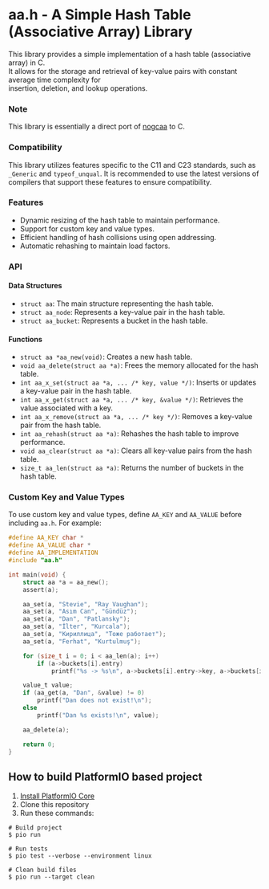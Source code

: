 # aa.h - A Simple Hash Table (Associative Array) Library

This library provides a simple implementation of a hash table (associative array) in C.  
It allows for the storage and retrieval of key-value pairs with constant average time complexity for  
insertion, deletion, and lookup operations.

### Note
This library is essentially a direct port of [nogcaa](https://github.com/domhathair/nogcaa) to C.

### Compatibility
This library utilizes features specific to the C11 and C23 standards, such as `_Generic` and `typeof_unqual`.
It is recommended to use the latest versions of compilers that support these features to ensure compatibility.

### Features
- Dynamic resizing of the hash table to maintain performance.
- Support for custom key and value types.
- Efficient handling of hash collisions using open addressing.
- Automatic rehashing to maintain load factors.

### API

#### Data Structures
- `struct aa`: The main structure representing the hash table.
- `struct aa_node`: Represents a key-value pair in the hash table.
- `struct aa_bucket`: Represents a bucket in the hash table.

#### Functions
- `struct aa *aa_new(void)`: Creates a new hash table.
- `void aa_delete(struct aa *a)`: Frees the memory allocated for the hash table.
- `int aa_x_set(struct aa *a, ... /* key, value */)`: Inserts or updates a key-value pair in the hash table.
- `int aa_x_get(struct aa *a, ... /* key, &value */)`: Retrieves the value associated with a key.
- `int aa_x_remove(struct aa *a, ... /* key */)`: Removes a key-value pair from the hash table.
- `int aa_rehash(struct aa *a)`: Rehashes the hash table to improve performance.
- `void aa_clear(struct aa *a)`: Clears all key-value pairs from the hash table.
- `size_t aa_len(struct aa *a)`: Returns the number of buckets in the hash table.

### Custom Key and Value Types
To use custom key and value types, define `AA_KEY` and `AA_VALUE` before including `aa.h`. For example:
```c
#define AA_KEY char *
#define AA_VALUE char *
#define AA_IMPLEMENTATION
#include "aa.h"

int main(void) {
    struct aa *a = aa_new();
    assert(a);

    aa_set(a, "Stevie", "Ray Vaughan");
    aa_set(a, "Asım Can", "Gündüz");
    aa_set(a, "Dan", "Patlansky");
    aa_set(a, "İlter", "Kurcala");
    aa_set(a, "Кириллица", "Тоже работает");
    aa_set(a, "Ferhat", "Kurtulmuş");

    for (size_t i = 0; i < aa_len(a); i++)
        if (a->buckets[i].entry)
            printf("%s -> %s\n", a->buckets[i].entry->key, a->buckets[i].entry->value);

    value_t value;
    if (aa_get(a, "Dan", &value) != 0)
        printf("Dan does not exist!\n");
    else
        printf("Dan %s exists!\n", value);

    aa_delete(a);

    return 0;
}
```

## How to build PlatformIO based project

1. [Install PlatformIO Core](https://docs.platformio.org/page/core.html)
2. Сlone this repository
3. Run these commands:

```shell
# Build project
$ pio run

# Run tests
$ pio test --verbose --environment linux

# Clean build files
$ pio run --target clean
```
